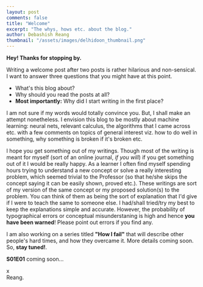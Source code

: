 ```yaml
---
layout: post
comments: false
title: "Welcome"
excerpt: "The whys, hows etc. about the blog."
author: Debashish Reang
thumbnail: "/assets/images/delhidoon_thumbnail.png"
---
```

**Hey! Thanks for stopping by.** 

Writing a welcome post after two posts is rather hilarious and non-sensical. I want to answer three questions that you might have at this point. 

* What's this blog about?
* Why should you read the posts at all?
* **Most importantly:** Why did I start writing in the first place?

I am not sure if my words would totally convince you. But, I shall make an attempt nonetheless. I envision this blog to be mostly about machine learning: neural nets, relevant calculus, the algorithms that I came across etc. with a few comments on topics of general interest viz. how to do well in something, why something is broken if it's broken etc. 

I hope you get something out of my writings. Though most of the writing is meant for myself (sort of an online journal, *if you will*) if you get something out of it I would be really happy. As a learner I often find myself spending hours trying to understand a new concept or solve a really interesting problem, which seemed trivial to the Professor (so that he/she skips the concept saying it can be easily shown, proved etc.). These writings are sort of my version of the same concept or my proposed solution(s) to the problem. You can think of them as being the sort of explanation that I'd give if I were to teach the same to someone else. I had/shall tried/try my best to keep the explanations simple and accurate. However, the probability of typographical errors or conceptual misunderstaning is high and hence <red><b>you have been warned</b></red>! Please point out errors if you find any.

I am also working on a series titled **"How I fail"** that will describe other people's hard times, and how they overcame it. More details coming soon. So, **stay tuned!**. 

**S01E01** coming soon...

x<br>
Reang.